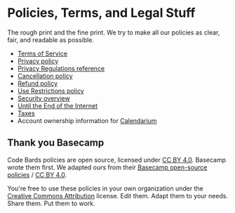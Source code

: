 # Policies, Terms, and Legal Stuff
The rough print and the fine print. We try to make all our policies as clear, fair, and readable as possible.

* [Terms of Service](terms/index.md)
* [Privacy policy](privacy/index.md)
* [Privacy Regulations reference](privacy/regulations/index.md)
* [Cancellation policy](cancellation/index.md)
* [Refund policy](refund/index.md)
* [Use Restrictions policy](abuse/index.md)
* [Security overview](security/index.md)
* [Until the End of the Internet](until-the-end-of-the-internet/index.md)
* [Taxes](taxes/index.md)
* Account ownership information for [Calendarium](ownership-calendarium/index.md)

## Thank you Basecamp
Code Bards policies are open source, licensed under [CC BY 4.0](https://creativecommons.org/licenses/by/4.0/). Basecamp wrote them first. We adapted ours from their [Basecamp open-source policies](https://github.com/basecamp/policies) / [CC BY 4.0](https://creativecommons.org/licenses/by/4.0/).

You're free to use these policies in your own organization under the [Creative Commons Attribution](https://creativecommons.org/licenses/by/4.0/) license.
Edit them. Adapt them to your needs. Share them. Put them to work.
